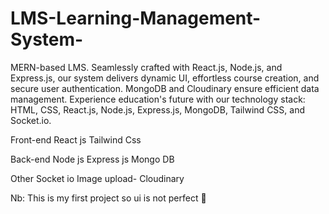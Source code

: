 # LMS-Learning-Management-System-
 MERN-based LMS. Seamlessly crafted with React.js, Node.js, and Express.js, our system delivers dynamic UI, effortless course creation, and secure user authentication. MongoDB and Cloudinary ensure efficient data management. Experience education's future with our technology stack: HTML, CSS, React.js, Node.js, Express.js, MongoDB, Tailwind CSS, and Socket.io.



 Front-end 
 React js 
 Tailwind Css
 
 
 Back-end
 Node js
 Express js
 Mongo DB

 Other 
 Socket io
 Image upload- Cloudinary

 
 Nb: This is my first project so ui is not perfect 🙌
